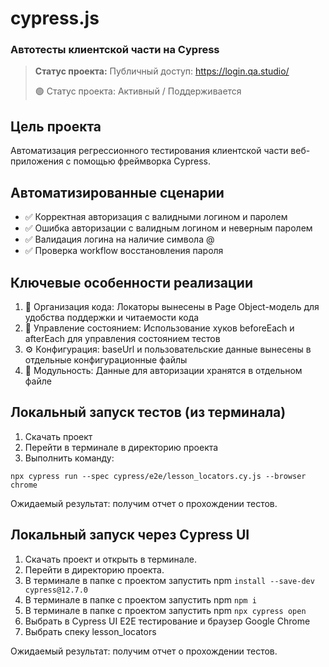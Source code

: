 # cypress.js
### Автотесты клиентской части на Cypress

> **Статус проекта:**
> Публичный доступ: https://login.qa.studio/
> 
> 🟢 Статус проекта: Активный / Поддерживается

## Цель проекта
Автоматизация регрессионного тестирования клиентской части веб-приложения с помощью фреймворка Cypress.

## Автоматизированные сценарии
* ✅ Корректная авторизация с валидными логином и паролем
* ✅ Ошибка авторизации с валидным логином и неверным паролем
* ✅ Валидация логина на наличие символа @
* ✅ Проверка workflow восстановления пароля

## Ключевые особенности реализации

1. 📁 Организация кода: Локаторы вынесены в Page Object-модель для удобства поддержки и читаемости кода
2. 🔄 Управление состоянием: Использование хуков beforeEach и afterEach для управления состоянием тестов
3. ⚙️ Конфигурация: baseUrl и пользовательские данные вынесены в отдельные конфигурационные файлы
4. 🧩 Модульность: Данные для авторизации хранятся в отдельном файле


## Локальный запуск тестов (из терминала)
1. Скачать проект
2. Перейти в терминале в директорию проекта
2. Выполнить команду:
```
npx cypress run --spec cypress/e2e/lesson_locators.cy.js --browser chrome
```
Ожидаемый результат: получим отчет о прохождении тестов.

## Локальный запуск через Cypress UI
1. Скачать проект и открыть в терминале.
2. Перейти в директорию проекта.
3. В терминале в папке с проектом запустить npm `install --save-dev cypress@12.7.0`
4. В терминале в папке с проектом запустить npm `npm i`
5. В терминале в папке с проектом запустить npm `npx cypress open`
6. Выбрать в Cypress UI E2E тестирование и браузер Google Chrome
7. Выбрать спеку lesson_locators

Ожидаемый результат: получим отчет о прохождении тестов.

